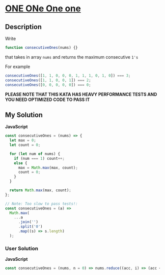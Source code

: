 # [ONE ONe One one](https://www.codewars.com/kata/588ac50727eb94c87700001f)

## Description

Write

```js
function consecutiveOnes(nums) {}
```

that takes in array `nums` and returns the maximum consecutive `1's`

For example

```js
consecutiveOnes([1, 1, 0, 0, 0, 1, 1, 1, 0, 1, 0]) === 3;
consecutiveOnes([1, 1, 0, 0, 1]) === 2;
consecutiveOnes([0, 0, 0, 0, 0]) === 0;
```

**PLEASE NOTE THAT THIS KATA HAS HEAVY PERFORMANCE TESTS AND YOU NEED OPTIMIZED CODE TO PASS IT**

## My Solution

**JavaScript**

```js
const consecutiveOnes = (nums) => {
  let max = 0;
  let count = 0;

  for (let num of nums) {
    if (num === 1) count++;
    else {
      max = Math.max(max, count);
      count = 0;
    }
  }

  return Math.max(max, count);
};
```

```js
// Note: Too slow to pass tests!:
const consecutiveOnes = (a) =>
  Math.max(
    ...a
      .join('')
      .split('0')
      .map((s) => s.length)
  );
```

### User Solution

**JavaScript**

```js
const consecutiveOnes = (nums, n = 0) => nums.reduce((acc, i) => (acc < (n = (n + 1) * i) ? n : acc), (n = 0));
```
